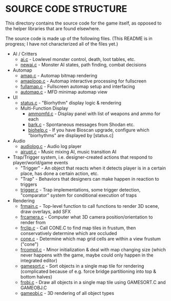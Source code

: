 SOURCE CODE STRUCTURE
=====================

This directory contains the source code for the game itself, as opposed to the helper libraries that are found elsewhere.

The source code is made up of the following files. (This README is in progress; I have not characterized all of the files yet.)

* AI / Critters
  * [ai.c](AI.C)              - Lowlevel monster control, death, loot tables, etc.
  * [newai.c](NEWAI.C)        - Monster AI states, path finding, combat decisions
* Automap
  * [amap.c](AMAP.C)          - Automap bitmap rendering
  * [amaploop.c](AMAPLOOP.C)  - Automap interactive processing for fullscreen
  * [fullamap.c](FULLAMAP.C)  - Fullscreen automap setup and interfacing
  * [automap.c](AUTOMAP.C)    - MFD minimap automap view
* UI
  * [status.c](STATUS.C)      - "Biorhythm" display logic & rendering
  * Multi-Function Display
    * [ammomfd.c](AMMOMFD.C)  - Display panel with list of weapons and ammo for each
    * [bark.c](BARK.C)        - Spontaneous messages from Shodan etc.
    * [biohelp.c](BIOHELP.C)  - If you have Bioscan upgrade, configure which "biorhythms" are displayed by [status.c]
* Audio
  * [audiolog.c](AUDIOLOG.C)  - Audio log player
  * [airupt.c](AIRUPT.C)      - Music mixing AI, music transition AI
* Trap/Trigger system, i.e. designer-created actions that respond to player/world/game events
  * "Trigger" - An object that reacts when it detects player is in a certain place, has done a certain action, etc.
  * "Trap" - Behaviors that designers can make happen in reaction to triggers
  * [trigger.c](TRIGGER.C)    - Trap implementations, some trigger detection, "comparator" system for conditional execution of traps
* Rendering
  * [frmain.c](FRMAIN.C)      - Top-level function to call functions to render 3D scene, draw overlays, add SFX
  * [frcamera.c](FRCAMERA.C)  - Computer what 3D camera position/orientation to render from
  * [frclip.c](FRCLIP.C)      - Call CONE.C to find map tiles in frustum, then conservatively determine which are occluded
  * [cone.c](CONE.C)          - Determine which map grid cells are within a view frustum ("cone")
  * [frcompil.c](FRCOMPIL.C)  - Minor initialization & deal with map changing size (which never happens with the game, maybe could only happen in the integrated editor)
  * [gamesort.c](GAMESORT.C)  - Sort objects in a single map tile for rendering (complicated because of e.g. force bridge partitioning into top & bottom halves)
  * [frobj.c](FROBJ.C)        - Draw all objects in a single map tile using GAMESORT.C and GAMEOBJ.C
  * [gameobj.c](GAMEOBJ.C)    - 3D rendering of all object types

<!--done A*.c, B*.c, trigger status frmain frcamera frclip cone frcompil gamesort frobj gameobj --!>
